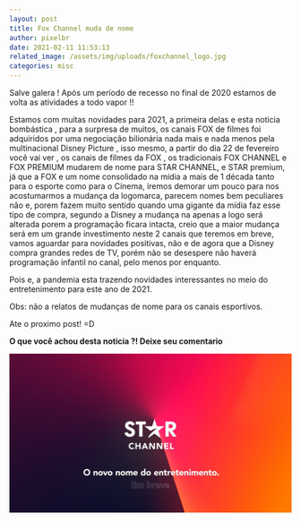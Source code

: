 ```yaml
---
layout: post
title: Fox Channel muda de nome
author: pixelbr
date: 2021-02-11 11:53:13
related_image: /assets/img/uploads/foxchannel_logo.jpg
categories: misc  
---
```


Salve galera ! Após um período de recesso no final de 2020 estamos de volta as atividades a todo vapor !!

Estamos com muitas novidades para 2021, a primeira delas e esta noticia bombástica , para a surpresa de muitos, os canais FOX de filmes foi adquiridos por uma negociação bilionária nada mais e nada menos pela multinacional Disney Picture , isso mesmo, a partir do dia 22 de fevereiro você vai ver , os canais de filmes da FOX , os tradicionais FOX CHANNEL e FOX PREMIUM mudarem de nome para STAR CHANNEL, e STAR premium, já que a FOX e um nome consolidado na mídia a mais de 1 década tanto para o esporte como para o Cinema, iremos demorar um pouco para nos acostumarmos a mudança da logomarca, parecem nomes bem peculiares não e, porem fazem muito sentido quando uma gigante da mídia faz esse tipo de compra, segundo a Disney a mudança na apenas a logo será alterada porem a programação ficara intacta, creio que a maior mudança será em um grande investimento neste 2 canais que teremos em breve, vamos aguardar para novidades positivas, não e de agora que a Disney compra grandes redes de TV, porém não se desespere não haverá programação infantil no canal, pelo menos por enquanto.   

Pois e, a pandemia esta trazendo novidades interessantes no meio do entretenimento para este ano de 2021. 

Obs: não a relatos de mudanças de nome para os canais esportivos.

 Ate o proximo post! =D

**O que você achou desta noticia ?! Deixe seu comentario**

![Netlify CMS Screenshot](/assets/img/uploads/starchannel_chamada.jpg)
